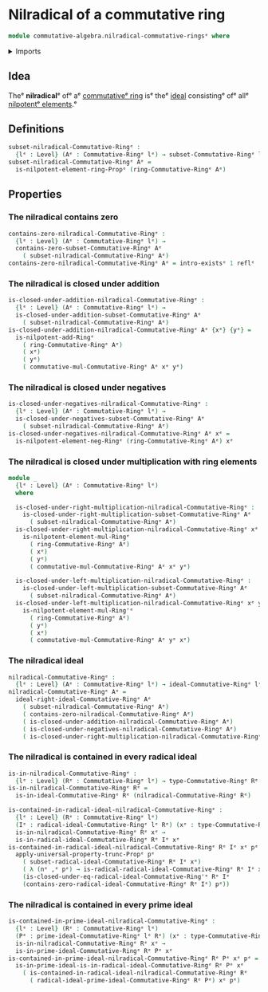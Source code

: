 # Nilradical of a commutative ring

```agda
module commutative-algebra.nilradical-commutative-ringsᵉ where
```

<details><summary>Imports</summary>

```agda
open import commutative-algebra.commutative-ringsᵉ
open import commutative-algebra.ideals-commutative-ringsᵉ
open import commutative-algebra.prime-ideals-commutative-ringsᵉ
open import commutative-algebra.radical-ideals-commutative-ringsᵉ
open import commutative-algebra.subsets-commutative-ringsᵉ

open import foundation.dependent-pair-typesᵉ
open import foundation.existential-quantificationᵉ
open import foundation.identity-typesᵉ
open import foundation.propositional-truncationsᵉ
open import foundation.universe-levelsᵉ

open import ring-theory.nilpotent-elements-ringsᵉ
```

</details>

## Idea

Theᵉ **nilradical**ᵉ ofᵉ aᵉ
[commutativeᵉ ring](commutative-algebra.commutative-rings.mdᵉ) isᵉ theᵉ
[ideal](commutative-algebra.ideals-commutative-rings.mdᵉ) consistingᵉ ofᵉ allᵉ
[nilpotentᵉ elements](ring-theory.nilpotent-elements-rings.md).ᵉ

## Definitions

```agda
subset-nilradical-Commutative-Ringᵉ :
  {lᵉ : Level} (Aᵉ : Commutative-Ringᵉ lᵉ) → subset-Commutative-Ringᵉ lᵉ Aᵉ
subset-nilradical-Commutative-Ringᵉ Aᵉ =
  is-nilpotent-element-ring-Propᵉ (ring-Commutative-Ringᵉ Aᵉ)
```

## Properties

### The nilradical contains zero

```agda
contains-zero-nilradical-Commutative-Ringᵉ :
  {lᵉ : Level} (Aᵉ : Commutative-Ringᵉ lᵉ) →
  contains-zero-subset-Commutative-Ringᵉ Aᵉ
    ( subset-nilradical-Commutative-Ringᵉ Aᵉ)
contains-zero-nilradical-Commutative-Ringᵉ Aᵉ = intro-existsᵉ 1 reflᵉ
```

### The nilradical is closed under addition

```agda
is-closed-under-addition-nilradical-Commutative-Ringᵉ :
  {lᵉ : Level} (Aᵉ : Commutative-Ringᵉ lᵉ) →
  is-closed-under-addition-subset-Commutative-Ringᵉ Aᵉ
    ( subset-nilradical-Commutative-Ringᵉ Aᵉ)
is-closed-under-addition-nilradical-Commutative-Ringᵉ Aᵉ {xᵉ} {yᵉ} =
  is-nilpotent-add-Ringᵉ
    ( ring-Commutative-Ringᵉ Aᵉ)
    ( xᵉ)
    ( yᵉ)
    ( commutative-mul-Commutative-Ringᵉ Aᵉ xᵉ yᵉ)
```

### The nilradical is closed under negatives

```agda
is-closed-under-negatives-nilradical-Commutative-Ringᵉ :
  {lᵉ : Level} (Aᵉ : Commutative-Ringᵉ lᵉ) →
  is-closed-under-negatives-subset-Commutative-Ringᵉ Aᵉ
    ( subset-nilradical-Commutative-Ringᵉ Aᵉ)
is-closed-under-negatives-nilradical-Commutative-Ringᵉ Aᵉ xᵉ =
  is-nilpotent-element-neg-Ringᵉ (ring-Commutative-Ringᵉ Aᵉ) xᵉ
```

### The nilradical is closed under multiplication with ring elements

```agda
module _
  {lᵉ : Level} (Aᵉ : Commutative-Ringᵉ lᵉ)
  where

  is-closed-under-right-multiplication-nilradical-Commutative-Ringᵉ :
    is-closed-under-right-multiplication-subset-Commutative-Ringᵉ Aᵉ
      ( subset-nilradical-Commutative-Ringᵉ Aᵉ)
  is-closed-under-right-multiplication-nilradical-Commutative-Ringᵉ xᵉ yᵉ =
    is-nilpotent-element-mul-Ringᵉ
      ( ring-Commutative-Ringᵉ Aᵉ)
      ( xᵉ)
      ( yᵉ)
      ( commutative-mul-Commutative-Ringᵉ Aᵉ xᵉ yᵉ)

  is-closed-under-left-multiplication-nilradical-Commutative-Ringᵉ :
    is-closed-under-left-multiplication-subset-Commutative-Ringᵉ Aᵉ
      ( subset-nilradical-Commutative-Ringᵉ Aᵉ)
  is-closed-under-left-multiplication-nilradical-Commutative-Ringᵉ xᵉ yᵉ =
    is-nilpotent-element-mul-Ring'ᵉ
      ( ring-Commutative-Ringᵉ Aᵉ)
      ( yᵉ)
      ( xᵉ)
      ( commutative-mul-Commutative-Ringᵉ Aᵉ yᵉ xᵉ)
```

### The nilradical ideal

```agda
nilradical-Commutative-Ringᵉ :
  {lᵉ : Level} (Aᵉ : Commutative-Ringᵉ lᵉ) → ideal-Commutative-Ringᵉ lᵉ Aᵉ
nilradical-Commutative-Ringᵉ Aᵉ =
  ideal-right-ideal-Commutative-Ringᵉ Aᵉ
    ( subset-nilradical-Commutative-Ringᵉ Aᵉ)
    ( contains-zero-nilradical-Commutative-Ringᵉ Aᵉ)
    ( is-closed-under-addition-nilradical-Commutative-Ringᵉ Aᵉ)
    ( is-closed-under-negatives-nilradical-Commutative-Ringᵉ Aᵉ)
    ( is-closed-under-right-multiplication-nilradical-Commutative-Ringᵉ Aᵉ)
```

### The nilradical is contained in every radical ideal

```agda
is-in-nilradical-Commutative-Ringᵉ :
  {lᵉ : Level} (Rᵉ : Commutative-Ringᵉ lᵉ) → type-Commutative-Ringᵉ Rᵉ → UUᵉ lᵉ
is-in-nilradical-Commutative-Ringᵉ Rᵉ =
  is-in-ideal-Commutative-Ringᵉ Rᵉ (nilradical-Commutative-Ringᵉ Rᵉ)

is-contained-in-radical-ideal-nilradical-Commutative-Ringᵉ :
  {lᵉ : Level} (Rᵉ : Commutative-Ringᵉ lᵉ)
  (Iᵉ : radical-ideal-Commutative-Ringᵉ lᵉ Rᵉ) (xᵉ : type-Commutative-Ringᵉ Rᵉ) →
  is-in-nilradical-Commutative-Ringᵉ Rᵉ xᵉ →
  is-in-radical-ideal-Commutative-Ringᵉ Rᵉ Iᵉ xᵉ
is-contained-in-radical-ideal-nilradical-Commutative-Ringᵉ Rᵉ Iᵉ xᵉ pᵉ =
  apply-universal-property-trunc-Propᵉ pᵉ
    ( subset-radical-ideal-Commutative-Ringᵉ Rᵉ Iᵉ xᵉ)
    ( λ (nᵉ ,ᵉ pᵉ) → is-radical-radical-ideal-Commutative-Ringᵉ Rᵉ Iᵉ xᵉ nᵉ
    (is-closed-under-eq-radical-ideal-Commutative-Ring'ᵉ Rᵉ Iᵉ
    (contains-zero-radical-ideal-Commutative-Ringᵉ Rᵉ Iᵉ) pᵉ))
```

### The nilradical is contained in every prime ideal

```agda
is-contained-in-prime-ideal-nilradical-Commutative-Ringᵉ :
  {lᵉ : Level} (Rᵉ : Commutative-Ringᵉ lᵉ)
  (Pᵉ : prime-ideal-Commutative-Ringᵉ lᵉ Rᵉ) (xᵉ : type-Commutative-Ringᵉ Rᵉ) →
  is-in-nilradical-Commutative-Ringᵉ Rᵉ xᵉ →
  is-in-prime-ideal-Commutative-Ringᵉ Rᵉ Pᵉ xᵉ
is-contained-in-prime-ideal-nilradical-Commutative-Ringᵉ Rᵉ Pᵉ xᵉ pᵉ =
  is-in-prime-ideal-is-in-radical-ideal-Commutative-Ringᵉ Rᵉ Pᵉ xᵉ
    ( is-contained-in-radical-ideal-nilradical-Commutative-Ringᵉ Rᵉ
      ( radical-ideal-prime-ideal-Commutative-Ringᵉ Rᵉ Pᵉ) xᵉ pᵉ)
```